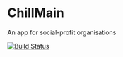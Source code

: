 ChillMain
=========

An app for social-profit organisations

[![Build Status](https://travis-ci.org/Champs-Libres/ChillMain.png)](http://travis-ci.org/#!/Champs-Libres/ChillMain)
